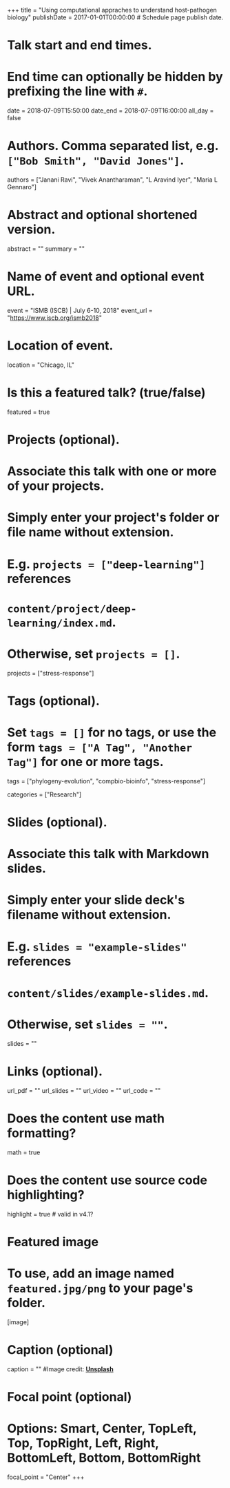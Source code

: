 +++
title = "Using computational appraches to understand host-pathogen biology"
publishDate = 2017-01-01T00:00:00  # Schedule page publish date.

# Talk start and end times.
#   End time can optionally be hidden by prefixing the line with `#`.
date = 2018-07-09T15:50:00
date_end = 2018-07-09T16:00:00
all_day = false

# Authors. Comma separated list, e.g. `["Bob Smith", "David Jones"]`.
authors = ["Janani Ravi", "Vivek Anantharaman", "L Aravind Iyer", "Maria L Gennaro"]

# Abstract and optional shortened version.
abstract = ""
summary = ""

# Name of event and optional event URL.
event = "ISMB (ISCB) | July 6-10, 2018"
event_url = "https://www.iscb.org/ismb2018"

# Location of event.
location = "Chicago, IL"

# Is this a featured talk? (true/false)
featured = true

# Projects (optional).
#   Associate this talk with one or more of your projects.
#   Simply enter your project's folder or file name without extension.
#   E.g. `projects = ["deep-learning"]` references 
#   `content/project/deep-learning/index.md`.
#   Otherwise, set `projects = []`.
projects = ["stress-response"]

# Tags (optional).
#   Set `tags = []` for no tags, or use the form `tags = ["A Tag", "Another Tag"]` for one or more tags.
tags = ["phylogeny-evolution", "compbio-bioinfo", "stress-response"]

categories = ["Research"]

# Slides (optional).
#   Associate this talk with Markdown slides.
#   Simply enter your slide deck's filename without extension.
#   E.g. `slides = "example-slides"` references 
#   `content/slides/example-slides.md`.
#   Otherwise, set `slides = ""`.
slides = ""

# Links (optional).
url_pdf = ""
url_slides = ""
url_video = ""
url_code = ""

# Does the content use math formatting?
math = true

# Does the content use source code highlighting?
highlight = true # valid in v4.1?

# Featured image
# To use, add an image named `featured.jpg/png` to your page's folder. 
[image]
  # Caption (optional)
  caption = "" #Image credit: [**Unsplash**](https://unsplash.com/photos/bzdhc5b3Bxs)

  # Focal point (optional)
  # Options: Smart, Center, TopLeft, Top, TopRight, Left, Right, BottomLeft, Bottom, BottomRight
  focal_point = "Center"
+++
